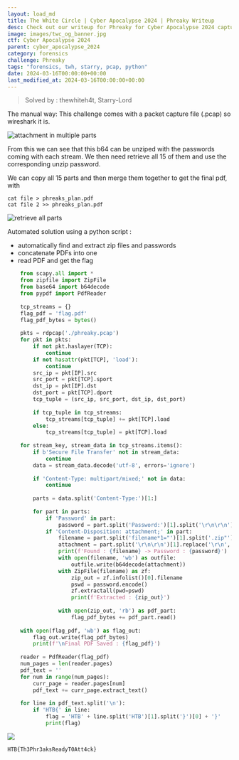 ```yaml
---
layout: load_md
title: The White Circle | Cyber Apocalypse 2024 | Phreaky Writeup
desc: Check out our writeup for Phreaky for Cyber Apocalypse 2024 capture the flag competition.
image: images/twc_og_banner.jpg
ctf: Cyber Apocalypse 2024
parent: cyber_apocalypse_2024
category: forensics
challenge: Phreaky
tags: "forensics, twh, starry, pcap, python"
date: 2024-03-16T00:00:00+00:00
last_modified_at: 2024-03-16T00:00:00+00:00
---
```



> Solved by : thewhiteh4t, Starry-Lord

The manual way:
This challenge comes with a packet capture file (.pcap) so wireshark it is.


![attachment in multiple parts](https://i.imgur.com/poOa5QP.png)


From this we can see that this b64 can be unziped with the passwords coming with each stream. We then need retrieve all 15 of them and use the corresponding unzip password.

We can copy all 15 parts and then merge them together to get the final pdf, with 

```
cat file > phreaks_plan.pdf
cat file 2 >> phreaks_plan.pdf
```


![retrieve all parts](https://i.imgur.com/jYkkXEe.png)


Automated solution using a python script :

- automatically find and extract zip files and passwords
- concatenate PDFs into one
- read PDF and get the flag

```python
    from scapy.all import *
    from zipfile import ZipFile
    from base64 import b64decode
    from pypdf import PdfReader
    
    tcp_streams = {}
    flag_pdf = 'flag.pdf'
    flag_pdf_bytes = bytes()
    
    pkts = rdpcap('./phreaky.pcap')
    for pkt in pkts:
        if not pkt.haslayer(TCP):
            continue
        if not hasattr(pkt[TCP], 'load'):
            continue
        src_ip = pkt[IP].src
        src_port = pkt[TCP].sport
        dst_ip = pkt[IP].dst
        dst_port = pkt[TCP].dport
        tcp_tuple = (src_ip, src_port, dst_ip, dst_port)
    
        if tcp_tuple in tcp_streams:
            tcp_streams[tcp_tuple] += pkt[TCP].load
        else:
            tcp_streams[tcp_tuple] = pkt[TCP].load
    
    for stream_key, stream_data in tcp_streams.items():
        if b'Secure File Transfer' not in stream_data:
            continue
        data = stream_data.decode('utf-8', errors='ignore')
    
        if 'Content-Type: multipart/mixed;' not in data:
            continue
    
        parts = data.split('Content-Type:')[1:]
    
        for part in parts:
            if 'Password' in part:
                password = part.split('Password:')[1].split('\r\n\r\n')[0].strip()
            if 'Content-Disposition: attachment;' in part:
                filename = part.split('filename*1="')[1].split('.zip"')[0] + '.zip'
                attachment = part.split('\r\n\r\n')[1].replace('\r\n', '').strip()
                print(f'Found : {filename} -> Password : {password}')
                with open(filename, 'wb') as outfile:
                    outfile.write(b64decode(attachment))
                with ZipFile(filename) as zf:
                    zip_out = zf.infolist()[0].filename
                    pswd = password.encode()
                    zf.extractall(pwd=pswd)
                    print(f'Extracted : {zip_out}')
    
                with open(zip_out, 'rb') as pdf_part:
                    flag_pdf_bytes += pdf_part.read()
    
    with open(flag_pdf, 'wb') as flag_out:
        flag_out.write(flag_pdf_bytes)
        print(f'\nFinal PDF Saved : {flag_pdf}')
    
    reader = PdfReader(flag_pdf)
    num_pages = len(reader.pages)
    pdf_text = ''
    for num in range(num_pages):
        curr_page = reader.pages[num]
        pdf_text += curr_page.extract_text()
    
    for line in pdf_text.split('\n'):
        if 'HTB{' in line:
            flag = 'HTB' + line.split('HTB')[1].split('}')[0] + '}'
            print(flag)
```


![](https://i.imgur.com/Emb4p1i.png)


```
HTB{Th3Phr3aksReadyT0Att4ck}
```

